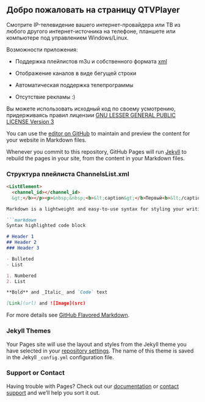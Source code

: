 ## Добро пожаловать на страницу QTVPlayer

Смотрите IP-телевидение вашего интернет-провайдера или ТВ из любого другого интернет-источника на телефоне, планшете или компьютере под управлением Windows/Linux.

Возможности приложения:

- Поддержка плейлистов m3u и собственного формата [xml](https://github.com/programstroy/QTVPlayer-release/tree/master/playlist)

- Отображение каналов в виде бегущей строки

- Автоматическая поддержка телепрограммы

- Отсутствие рекламы :)

Вы можете использовать исходный код по своему усмотрению, придерживаясь правил лицензии [GNU LESSER GENERAL PUBLIC LICENSE Version 3](https://www.gnu.org/licenses/lgpl-3.0.ru.html)

You can use the [editor on GitHub](https://github.com/programstroy/QTVPlayer-release/edit/gh-pages/index.md) to maintain and preview the content for your website in Markdown files.

Whenever you commit to this repository, GitHub Pages will run [Jekyll](https://jekyllrb.com/) to rebuild the pages in your site, from the content in your Markdown files.

### Структура плейлиста ChannelsList.xml
```markdown
<ListElement>
  <channel_id></channel_id>
  &gt;</b></p><p>&nbsp;&nbsp;<b>&lt;caption&gt;</b>Первый<b>&lt;/caption&gt;</b></p><p>&nbsp;&nbsp;<b>&lt;source&gt;</b>http://internet_path/streaming_playlist.m3u8<b>&lt;/source&gt;</b></p><p>&nbsp;&nbsp;<b>&lt;cover&gt;</b>qrc:/covers/850.png<b>&lt;/cover&gt;</b></p><p><b>&lt;/ListElement&gt;</b></p><p>где:</p><p><b>&lt;channel_id&gt;</b> - фиксированный номер канала (не менять!!!)</p><p><b>&lt;caption&gt;</b> - наименование канала</p><p><b>&lt;source&gt;</b> - ссылка m3u8 для просмотра канала (из любого плейлиста IPTV M3U)</p><p><b>&lt;cover&gt;</b> - логотип (предустановлен 521 канал)</p><p>Приложение не содержит ссылок на интелектуальную собственность третьих лиц.</p><p>Ссылки m3u8 необходимо подставить в текущий плейлист вручную</p>

Markdown is a lightweight and easy-to-use syntax for styling your writing. It includes conventions for

```markdown
Syntax highlighted code block

# Header 1
## Header 2
### Header 3

- Bulleted
- List

1. Numbered
2. List

**Bold** and _Italic_ and `Code` text

[Link](url) and ![Image](src)
```

For more details see [GitHub Flavored Markdown](https://guides.github.com/features/mastering-markdown/).

### Jekyll Themes

Your Pages site will use the layout and styles from the Jekyll theme you have selected in your [repository settings](https://github.com/programstroy/QTVPlayer-release/settings). The name of this theme is saved in the Jekyll `_config.yml` configuration file.

### Support or Contact

Having trouble with Pages? Check out our [documentation](https://docs.github.com/categories/github-pages-basics/) or [contact support](https://github.com/contact) and we’ll help you sort it out.
